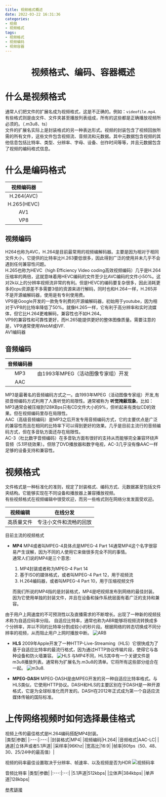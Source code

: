 ```yaml
---
title: 视频格式概述
date: 2022-03-22 16:31:36
categories:
- 视频
- 视频格式
tags:
- 视频格式
- 视频编码
- 视频容器
---
```


<h1 align="center">视频格式、编码、容器概述</h1>

# 什么是视频格式

通常人们把文件的扩展名成为视频格式，这是不正确的。例如：`videofile.mp4`. 有些格式则是由文件、文件夹甚至播放列表组成，所有的这些都是正确播放视频所必须的。（.m3u8、ts）  
文件的扩展名实际上是封装格式的另一种表达形式。视频的封装包含了视频回放所需的所有文件，这些文件包含视频流、音频流和元数据。其中元数据包含视频的其他信息包括比特率、类型、分辨率、字母、设备、创作时间等等，并且元数据包含了视频的编码格式信息。

# 什么是编码格式
|视频编码器|
|:------:|
|H.264(AVC)|
|H.265(HEVC)|
|AV1|
|VP8|
## 视频编码
H264也称为AVC，H.264是目前最常用的视频编解码器。主要是因为相对于相同文件大小，它提供的比特率比H.263要低很多，因此得到广泛的使用并未几乎不会遇到任何兼容性问题。  
H.265也称为HEVC（high Efficiency Video coding高效视频编码）几乎是H.264压缩率的两倍，这就意味着用HEVC编码的文件至少比AVC编码的文件小50%。这对2k以上的分辨率视频流非常的有利。但是HEVC的编码要复杂很多，因此消耗更多的cpu资源差不多需要3倍的资源来进行解码，同时也和H.264一样，H.265并不是开源编解码器，使用是有专利使用费。  
VP9是Google开发的一款免专利费的开源编解码器，初始用于youtube，因为相对于VP8的比特率降低了50%。就像H.265一样，它有利于高分辨率和实时流媒体，但它比H.264更难解码，兼容性也不如H.264。  
VP9的兼容性和可靠性更好，而H.265能提供更好的整体图像质量。需要注意的是，VP9通常使用WebM或IVF.  
AV1编码器  



## 音频编码
|__音频编码器__||
|:---:|:---:|
|MP3|由1993年MPEG（活动图像专家组）开发|
|AAC||  

MP3是最著名的音频编码方式之一。由1993年MPEG（活动图像专家组）开发,有损音频编码方式利用了人类听觉的局限性。通常被称为 __听觉掩蔽现象__。比如：MP3通常会被压缩到128KBps只有CD文件大小的9%，但听起来有类似CD的效果。但在视频编码里存在局限性。  
AAC（高级音频编码）是MP3之后开发专用音频编码方式，它的主要优点是广泛的兼容性而且在相同的比特率下可以得到更好的效果。几乎是目前主流行的音频编码方式，但在多音轨方面还存在局限性。  
AC-3（杜比数字音频编码）在多音轨方面有很好的支持从而能够完全兼容环绕声音频（5.1环绕效果）。但除了DVD播放器和数字电视，AC-3几乎没有像AAC一样足够的设备支持和兼容性。

# 视频格式
文件格式是一种标准化的准则，规定了封装格式、编码方式、元数据甚至包括文件夹结构。它能够实现在不同设备和播放器上兼容播放视频。  
有些视频格式在视频编辑中很受欢迎，而另一些格式则在网络分发发面受欢迎。

|视频编辑|在线分发|
|:---:|:---:|
|高质量文件|专注小文件和流畅的回放|

目前主流的视频格式
- __MP4__
    MP4或者叫MPEG-4具体点是MPEG-4 Part 14通常MP4这个名字很容易产生误解，因为不同的人使用它来做很多完全不同的事情。  
    通常人们说的MP4是三个意思:  
    1. MP4封装或者称为MPEG-4 Part 14  
    2. 基于ISO的媒体格式，或者叫MPEG-4 Part 12，用于视频流
    3. H.264编码器，或者叫MPEG-4 Part 10，用于压缩视频文件

    而我们所说的MP4指的是封装格式，MP4是吧视频发布到网络的最佳封装。因为它使用单独的封装文件，并且在设备和操作系统层面有着广泛的支持和兼容。  

由于用户上网速度的不可预测性以及直播需求的不断增长。出现了一种新的视频技术称为自适应码率分段。
自适应比特率，通常也称为ABR能够将视频流转换成多个分辨率，并以不同的比特率分割成较小的秒片段。根据网络的转态切换成不同分辨率的视频，从而阻止用户上网时播放中断。
![ARB](http://blog.feizhufanfan.top:18088/minio/images/blog/20220324163220.png)
- __HLS__
2009年Apple开发了一种HTTP-Live-Streaming（HLS）它很快成为了基于自适应比特率的最流行格式，因为通过HTTP协议传输片段，使得它与各种设备和防火墙兼容。
![HLS](http://blog.feizhufanfan.top:18088/minio/images/blog/20220324165034.png)
与MP4不同，HLS其中有一个关键文件是m3u8播放列表。通常称为扩展名为.m3u8的清单。它将所有这些部分组合在一起。
![m3u8](http://blog.feizhufanfan.top:18088/minio/images/blog/20220324165349.png).

- __MPEG-DASH__
MPEG-DASH是由MPEG开发的另一种自适应比特率格式。与HLS类似，它使用HTTP协议。DASH和HLS的主要区别在于DASH是一种开源格式，它是为全球标准化而开发的。DASH在2012年正式成为第一个自适应流媒体传输的国际标准。

# 上传网络视频时如何选择最佳格式
视频上传的最佳格式是H.264编码搭配MP4封装。  
|类型|参数|
|:---:|:---:|
|封装格式|MP4|
|视频编码|H.264|
|音频格式|AAC-LC|
|通道|立体声或者5.1声道|
|采样率|96Khz|
|宽高比|16:9|
|帧率|60fps（50、48、30、25/24中的最高值）|  

视频的码率最佳设置取决于分辨率、帧速率、以及视频是否为HDR
![视频码率](http://blog.feizhufanfan.top:18088/minio/images/blog/20220324170859.png)

音频比特率
|类型|参数|
|:---:|:--:|
|5.1声道|512kbps|
|立体声|384kbps|
|单声道|128kbps|



[参考链接](https://www.bilibili.com/video/BV1EC4y1x7KF?spm_id_from=333.337.search-card.all.click)